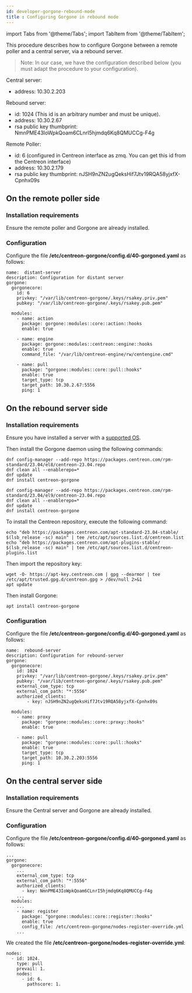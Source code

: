 ```yaml
---
id: developer-gorgone-rebound-mode
title : Configuring Gorgone in rebound mode
---
```


import Tabs from '@theme/Tabs';
import TabItem from '@theme/TabItem';

This procedure describes how to configure Gorgone between a remote poller and a central server, via a rebound server.

> Note: In our case, we have the configuration described below (you must adapt the procedure to your configuration).

Central server:
- address: 10.30.2.203

Rebound server:
- id: 1024 (This id is an arbitrary number and must be unique).
- address: 10.30.2.67
- rsa public key thumbprint: NmnPME43IoWpkQoam6CLnrI5hjmdq6Kq8QMUCCg-F4g

Remote Poller:
- id: 6 (configured in Centreon interface as zmq. You can get this id from the Centreon interface)
- address: 10.30.2.179
- rsa public key thumbprint: nJSH9nZN2ugQeksHif7Jtv19RQA58yjxfX-Cpnhx09s

## On the remote poller side

### Installation requirements

Ensure the remote poller and Gorgone are already installed.

### Configuration

Configure the file **/etc/centreon-gorgone/config.d/40-gorgoned.yaml** as follows:

```shell
name:  distant-server
description: Configuration for distant server
gorgone:
  gorgonecore:
    id: 6
    privkey: "/var/lib/centreon-gorgone/.keys/rsakey.priv.pem"
    pubkey: "/var/lib/centreon-gorgone/.keys/rsakey.pub.pem"

  modules:
    - name: action
      package: gorgone::modules::core::action::hooks
      enable: true

    - name: engine
      package: gorgone::modules::centreon::engine::hooks
      enable: true
      command_file: "/var/lib/centreon-engine/rw/centengine.cmd"

    - name: pull
      package: "gorgone::modules::core::pull::hooks"
      enable: true
      target_type: tcp
      target_path: 10.30.2.67:5556
      ping: 1
```

## On the rebound server side

### Installation requirements

Ensure you have installed a server with a [supported OS](../installation/compatibility.md#operating-systems).

Then install the Gorgone daemon using the following commands:

<Tabs groupId="sync">
<TabItem value="Alma / RHEL / Oracle Linux 8" label="Alma / RHEL / Oracle Linux 8">


```shell
dnf config-manager --add-repo https://packages.centreon.com/rpm-standard/23.04/el8/centreon-23.04.repo
dnf clean all --enablerepo=*
dnf update
dnf install centreon-gorgone
```

</TabItem>
<TabItem value="Alma / RHEL / Oracle Linux 9" label="Alma / RHEL / Oracle Linux 9">

```shell
dnf config-manager --add-repo https://packages.centreon.com/rpm-standard/23.04/el9/centreon-23.04.repo
dnf clean all --enablerepo=*
dnf update
dnf install centreon-gorgone
```

</TabItem>
<TabItem value="Debian 11" label="Debian 11">

To install the Centreon repository, execute the following command:

```shell
echo "deb https://packages.centreon.com/apt-standard-23.04-stable/ $(lsb_release -sc) main" | tee /etc/apt/sources.list.d/centreon.list
echo "deb https://packages.centreon.com/apt-plugins-stable/ $(lsb_release -sc) main" | tee /etc/apt/sources.list.d/centreon-plugins.list
```

Then import the repository key:

```shell
wget -O- https://apt-key.centreon.com | gpg --dearmor | tee /etc/apt/trusted.gpg.d/centreon.gpg > /dev/null 2>&1
apt update
```

Then install Gorgone:

```shell
apt install centreon-gorgone
```

</TabItem>
</Tabs>

### Configuration

Configure the file **/etc/centreon-gorgone/config.d/40-gorgoned.yaml** as follows:

```shell
name:  rebound-server
description: Configuration for rebound-server
gorgone:
  gorgonecore:
    id: 1024
    privkey: "/var/lib/centreon-gorgone/.keys/rsakey.priv.pem"
    pubkey: "/var/lib/centreon-gorgone/.keys/rsakey.pub.pem"
    external_com_type: tcp
    external_com_path: "*:5556"
    authorized_clients:
        - key: nJSH9nZN2ugQeksHif7Jtv19RQA58yjxfX-Cpnhx09s

  modules:
    - name: proxy
      package: "gorgone::modules::core::proxy::hooks"
      enable: true

    - name: pull
      package: "gorgone::modules::core::pull::hooks"
      enable: true
      target_type: tcp
      target_path: 10.30.2.203:5556
      ping: 1
```

## On the central server side

### Installation requirements

Ensure the Central server and Gorgone are already installed.

### Configuration

Configure the file **/etc/centreon-gorgone/config.d/40-gorgoned.yaml** as follows:

```shell
...
gorgone:
  gorgonecore:
    ...
    external_com_type: tcp
    external_com_path: "*:5556"
    authorized_clients:
      - key: NmnPME43IoWpkQoam6CLnrI5hjmdq6Kq8QMUCCg-F4g
    ...
  modules:
    ...
    - name: register
      package: "gorgone::modules::core::register::hooks"
      enable: true
      config_file: /etc/centreon-gorgone/nodes-register-override.yml
    ...
```

We created the file **/etc/centreon-gorgone/nodes-register-override.yml**:

```shell
nodes:
  - id: 1024.
    type: pull
    prevail: 1.
    nodes:
      - id: 6.
        pathscore: 1.
```
